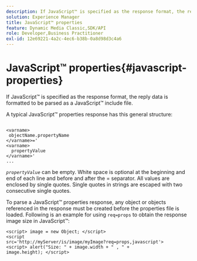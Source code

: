 ```yaml
---
description: If JavaScript™ is specified as the response format, the reply data is formatted to be parsed as a JavaScript™ include file.
solution: Experience Manager
title: JavaScript™ properties
feature: Dynamic Media Classic,SDK/API
role: Developer,Business Practitioner
exl-id: 12e69221-4a2c-4ec6-b38b-0a8d98d3c4a6
---
```

# JavaScript™ properties{#javascript-properties}

If JavaScript™ is specified as the response format, the reply data is formatted to be parsed as a JavaScript™ include file.

A typical JavaScript™ properties response has this general structure:

```
           
<varname> 
 objectName.propertyName 
</varname>=' 
<varname>
  propertyValue 
</varname>' 
...
```

*`propertyValue`* can be empty. White space is optional at the beginning and end of each line and before and after the = separator. All values are enclosed by single quotes. Single quotes in strings are escaped with two consecutive single quotes.

To parse a JavaScript™ properties response, any object or objects referenced in the response must be created before the properties file is loaded. Following is an example for using `req=props` to obtain the response image size in JavaScript™:

```
<script> image = new Object; </script> 
<script 
src='http://myServer/is/image/myImage?req=props,javascript'> 
<script> alert("Size: " + image.width + " , " + 
image.height); </script>
```
